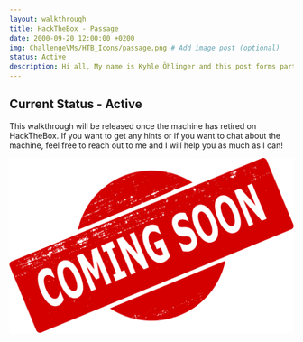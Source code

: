 ```yaml
---
layout: walkthrough
title: HackTheBox - Passage
date: 2000-09-20 12:00:00 +0200
img: ChallengeVMs/HTB_Icons/passage.png # Add image post (optional)
status: Active
description: Hi all, My name is Kyhle Öhlinger and this post forms part of my challenge VM writeups. If you enjoy any of the posts, feel free to reach out and let me know :) 
---
```


## Current Status - Active

This walkthrough will be released once the machine has retired on HackTheBox. If you want to get any hints or if you want to chat about the machine, feel free to reach out to me and I will help you as much as I can!

<img src="/assets/img/comingsoon.png" alt="Coming Soon">